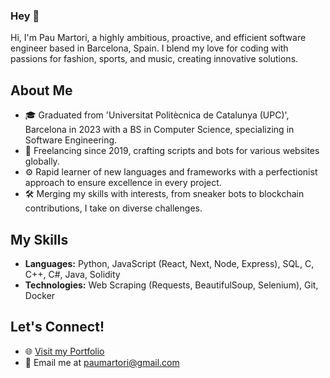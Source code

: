### Hey 🤠

Hi, I'm Pau Martori, a highly ambitious, proactive, and efficient software engineer based in Barcelona, Spain. I blend my love for coding with passions for fashion, sports, and music, creating innovative solutions.

## About Me

- 🎓 Graduated from 'Universitat Politècnica de Catalunya (UPC)', Barcelona in 2023 with a BS in Computer Science, specializing in Software Engineering.
- 💼 Freelancing since 2019, crafting scripts and bots for various websites globally.
- ⚙️ Rapid learner of new languages and frameworks with a perfectionist approach to ensure excellence in every project.
- 🛠️ Merging my skills with interests, from sneaker bots to blockchain contributions, I take on diverse challenges.

## My Skills

- **Languages:** Python, JavaScript (React, Next, Node, Express), SQL, C, C++, C#, Java, Solidity
- **Technologies:** Web Scraping (Requests, BeautifulSoup, Selenium), Git, Docker



## Let's Connect!
- 🌐 [Visit my Portfolio](https://martori.dev)
- 📧 Email me at paumartori@gmail.com
